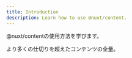 ```yaml
---
title: Introduction
description: Learn how to use @nuxt/content.
---
```

@nuxt/contentの使用方法を学びます。
<!--more-->
より多くの仕切りを超えたコンテンツの全量。
